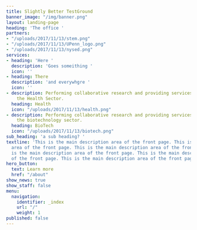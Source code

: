```yaml
---
title: Slightly Better TestGround
banner_image: "/img/banner.png"
layout: landing-page
heading: 'The office '
partners:
- "/uploads/2017/11/13/stem.png"
- "/uploads/2017/11/13/UPenn_logo.png"
- "/uploads/2017/11/13/nysed.png"
services:
- heading: 'Here '
  description: 'Goes someithing '
  icon: ''
- heading: There
  description: 'and everywhgre '
  icon: ''
- description: Performing collaborative research and providing services to support
    the Health Sector.
  heading: Health
  icon: "/uploads/2017/11/13/health.png"
- description: Performing collaborative research and providing services to support
    the biotechnology sector.
  heading: BioTech
  icon: "/uploads/2017/11/13/biotech.png"
sub_heading: 'a sub heading? '
textline: 'This is the main description area of the front page. This is the main description
  area of the front page. This is the main description area of the front page. This
  is the main description area of the front page. This is the main description area
  of the front page. This is the main description area of the front page. '
hero_button:
  text: Learn more
  href: "/about"
show_news: true
show_staff: false
menu:
  navigation:
    identifier: _index
    url: "/"
    weight: 1
published: false
---
```

